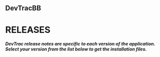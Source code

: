 ## DevTracBB
# RELEASES


##### DevTrac release notes are specific to each version of the application. Select your version from the list below to get the installation files.

